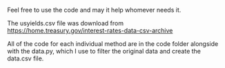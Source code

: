 Feel free to use the code and may it help whomever needs it.

The usyields.csv file was download from https://home.treasury.gov/interest-rates-data-csv-archive

All of the code for each individual method are in the code folder alongside with the data.py, which I use to filter the original data and create the data.csv file.
